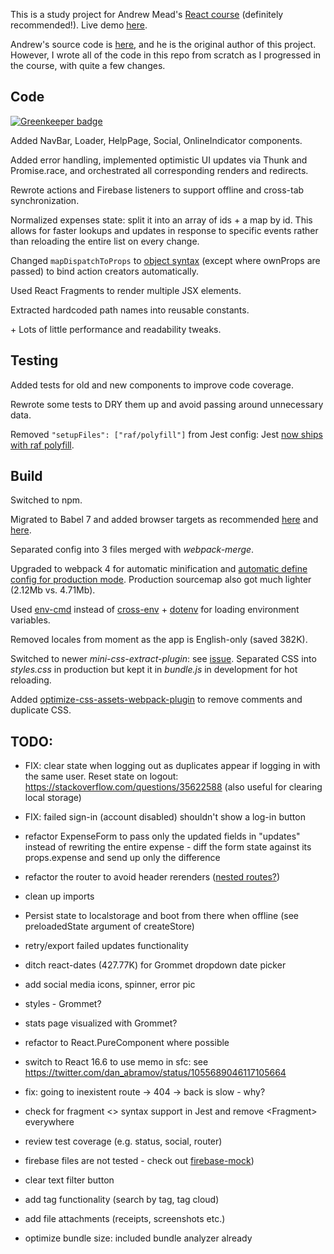 This is a study project for Andrew Mead's [React course](https://www.udemy.com/react-2nd-edition) (definitely recommended!). Live demo [here](https://expensify-by-penumbra1.herokuapp.com/).

Andrew's source code is [here](https://github.com/andrewjmead/react-course-2-expensify-app), and he is the original author of this project. However, I wrote all of the code in this repo from scratch as I progressed in the course, with quite a few changes.

## Code

[![Greenkeeper badge](https://badges.greenkeeper.io/penumbra1/expensify.svg)](https://greenkeeper.io/)

Added NavBar, Loader, HelpPage, Social, OnlineIndicator components.

Added error handling, implemented optimistic UI updates via Thunk and Promise.race, and orchestrated all corresponding renders and redirects.

Rewrote actions and Firebase listeners to support offline and cross-tab synchronization.

Normalized expenses state: split it into an array of ids + a map by id. This allows for faster lookups and updates in response to specific events rather than reloading the entire list on every change.

Changed `mapDispatchToProps` to [object syntax](https://daveceddia.com/redux-mapdispatchtoprops-object-form/) (except where ownProps are passed) to bind action creators automatically.

Used React Fragments to render multiple JSX elements.

Extracted hardcoded path names into reusable constants.

\+ Lots of little performance and readability tweaks.

## Testing

Added tests for old and new components to improve code coverage.

Rewrote some tests to DRY them up and avoid passing around unnecessary data.

Removed `"setupFiles": ["raf/polyfill"]` from Jest config: Jest [now ships with raf polyfill](https://github.com/BuckyMaler/channels/pull/79).

## Build

Switched to npm.

Migrated to Babel 7 and added browser targets as recommended [here](https://github.com/browserslist/browserslist#best-practices) and [here](https://github.com/gatsbyjs/gatsby/pull/5114).

Separated config into 3 files merged with _webpack-merge_.

Upgraded to webpack 4 for automatic minification and [automatic define config for production mode](https://webpack.js.org/guides/production/#specify-the-mode). Production sourcemap also got much lighter (2.12Mb vs. 4.71Mb).

Used [env-cmd](https://www.npmjs.com/package/env-cmd) instead of [cross-env](https://www.npmjs.com/package/cross-env) + [dotenv](https://www.npmjs.com/package/dotenv) for loading environment variables.

Removed locales from moment as the app is English-only (saved 382K).

Switched to newer _mini-css-extract-plugin_: see [issue](https://github.com/webpack-contrib/extract-text-webpack-plugin/issues/749). Separated CSS into _styles.css_ in production but kept it in _bundle.js_ in development for hot reloading.

Added [optimize-css-assets-webpack-plugin](https://www.npmjs.com/package/optimize-css-assets-webpack-plugin) to remove comments and duplicate CSS.

## TODO:

- FIX: clear state when logging out as duplicates appear if logging in with the same user. Reset state on logout: https://stackoverflow.com/questions/35622588 (also useful for clearing local storage)
- FIX: failed sign-in (account disabled) shouldn't show a log-in button

- refactor ExpenseForm to pass only the updated fields in "updates" instead of rewriting the entire expense - diff the form state against its props.expense and send up only the difference
- refactor the router to avoid header rerenders ([nested routes?](https://tylermcginnis.com/react-router-nested-routes/))
- clean up imports

- Persist state to localstorage and boot from there when offline (see preloadedState argument of createStore)
- retry/export failed updates functionality

- ditch react-dates (427.77K) for Grommet dropdown date picker
- add social media icons, spinner, error pic
- styles - Grommet?
- stats page visualized with Grommet?

- refactor to React.PureComponent where possible
- switch to React 16.6 to use memo in sfc: see https://twitter.com/dan_abramov/status/1055689046117105664

- fix: going to inexistent route -> 404 -> back is slow - why?

- check for fragment <> syntax support in Jest and remove \<Fragment\> everywhere

- review test coverage (e.g. status, social, router)
- firebase files are not tested - check out [firebase-mock](https://github.com/soumak77/firebase-mock/blob/HEAD/tutorials/client/auth/authentication.md))

- clear text filter button
- add tag functionality (search by tag, tag cloud)
- add file attachments (receipts, screenshots etc.)

- optimize bundle size: included bundle analyzer already
